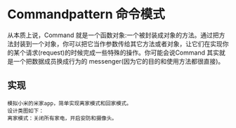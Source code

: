 # Commandpattern 命令模式
从本质上说，Command 就是一个函数对象:一个被封装成对象的方法。通过把方法封装到一个对象，你可以把它当作参数传给其它方法或者对象，让它们在实现你的某个请求(request)的时候完成一些特殊的操作。你可能会说Command 其实就是一个把数据成员换成行为的 messenger(因为它的目的和使用方法都很直接)。
## 实现
    模拟小米的米家app，简单实现离家模式和回家模式。
    设计类图如下：
    离家模式：关闭所有家电，开启安防和摄像头。
